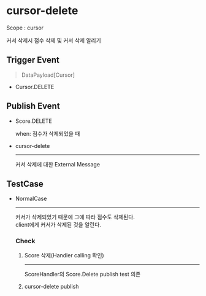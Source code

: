 # cursor-delete

Scope : cursor

커서 삭제시 점수 삭제 및 커서 삭제 알리기

## Trigger Event

> DataPayload[Cursor]

-   Cursor.DELETE

## Publish Event

-   Score.DELETE

    when: 점수가 삭제되었을 때

-   cursor-delete

    ***

    커서 삭제에 대한 External Message

## TestCase

-   NormalCase

    ***

    커서가 삭제되었기 때문에 그에 따라 점수도 삭제된다. <br>
    client에게 커서가 삭제된 것을 알린다.

    ### Check

    1. Score 삭제(Handler calling 확인)

        ***

        ScoreHandler의 Score.Delete publish test 의존

    2. cursor-delete publish
